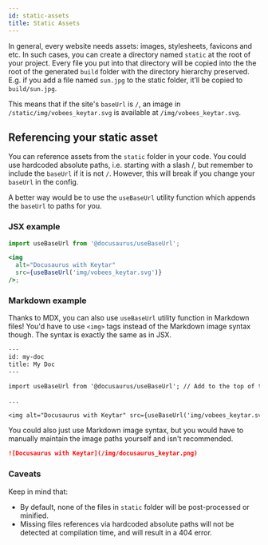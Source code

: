 ```yaml
---
id: static-assets
title: Static Assets
---
```


In general, every website needs assets: images, stylesheets, favicons and etc. In such cases, you can create a directory named `static` at the root of your project. Every file you put into that directory will be copied into the the root of the generated `build` folder with the directory hierarchy preserved. E.g. if you add a file named `sun.jpg` to the static folder, it’ll be copied to `build/sun.jpg`.

This means that if the site's `baseUrl` is `/`, an image in `/static/img/vobees_keytar.svg` is available at `/img/vobees_keytar.svg`.

## Referencing your static asset

You can reference assets from the `static` folder in your code. You could use hardcoded absolute paths, i.e. starting with a slash /, but remember to include the `baseUrl` if it is not `/`. However, this will break if you change your `baseUrl` in the config.

A better way would be to use the `useBaseUrl` utility function which appends the `baseUrl` to paths for you.

### JSX example

```jsx title="MyComponent.js"
import useBaseUrl from '@docusaurus/useBaseUrl';

<img
  alt="Docusaurus with Keytar"
  src={useBaseUrl('img/vobees_keytar.svg')}
/>;
```

### Markdown example

Thanks to MDX, you can also use `useBaseUrl` utility function in Markdown files! You'd have to use `<img>` tags instead of the Markdown image syntax though. The syntax is exactly the same as in JSX.

```txt title="my-doc.mdx"
---
id: my-doc
title: My Doc
---

import useBaseUrl from '@docusaurus/useBaseUrl'; // Add to the top of the file below the front matter.

...

<img alt="Docusaurus with Keytar" src={useBaseUrl('img/vobees_keytar.svg')} />;
```

You could also just use Markdown image syntax, but you would have to manually maintain the image paths yourself and isn't recommended.

```md title="my-doc.md"
![Docusaurus with Keytar](/img/docusaurus_keytar.png)
```

### Caveats

Keep in mind that:

- By default, none of the files in `static` folder will be post-processed or minified.
- Missing files references via hardcoded absolute paths will not be detected at compilation time, and will result in a 404 error.
